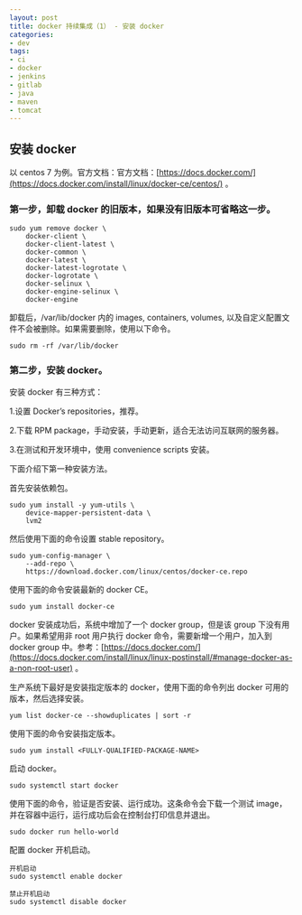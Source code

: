 ```yaml
---
layout: post
title: docker 持续集成（1） - 安装 docker
categories:
- dev
tags:
- ci
- docker
- jenkins
- gitlab
- java
- maven
- tomcat
---
```


## 安装 docker

以 centos 7 为例。官方文档：官方文档：[https://docs.docker.com/](https://docs.docker.com/install/linux/docker-ce/centos/) 。

### 第一步，卸载 docker 的旧版本，如果没有旧版本可省略这一步。

    sudo yum remove docker \
        docker-client \
        docker-client-latest \
        docker-common \
        docker-latest \
        docker-latest-logrotate \
        docker-logrotate \
        docker-selinux \
        docker-engine-selinux \
        docker-engine

卸载后，/var/lib/docker 内的 images, containers, volumes, 以及自定义配置文件不会被删除。如果需要删除，使用以下命令。

    sudo rm -rf /var/lib/docker

### 第二步，安装 docker。

安装 docker 有三种方式：

1.设置 Docker’s repositories，推荐。

2.下载 RPM package，手动安装，手动更新，适合无法访问互联网的服务器。

3.在测试和开发环境中，使用  convenience scripts 安装。

下面介绍下第一种安装方法。

首先安装依赖包。

    sudo yum install -y yum-utils \
        device-mapper-persistent-data \
        lvm2

然后使用下面的命令设置 stable repository。

    sudo yum-config-manager \
        --add-repo \
        https://download.docker.com/linux/centos/docker-ce.repo

使用下面的命令安装最新的 docker CE。

    sudo yum install docker-ce

docker 安装成功后，系统中增加了一个 docker group，但是该 group 下没有用户。如果希望用非 root 用户执行 docker 命令，需要新增一个用户，加入到 docker group 中。参考：[https://docs.docker.com/](https://docs.docker.com/install/linux/linux-postinstall/#manage-docker-as-a-non-root-user) 。

生产系统下最好是安装指定版本的 docker，使用下面的命令列出 docker 可用的版本，然后选择安装。

    yum list docker-ce --showduplicates | sort -r

使用下面的命令安装指定版本。

    sudo yum install <FULLY-QUALIFIED-PACKAGE-NAME>

启动 docker。

    sudo systemctl start docker

使用下面的命令，验证是否安装、运行成功。这条命令会下载一个测试 image，并在容器中运行，运行成功后会在控制台打印信息并退出。

    sudo docker run hello-world

配置 docker 开机启动。

    开机启动
    sudo systemctl enable docker
    
    禁止开机启动
    sudo systemctl disable docker

